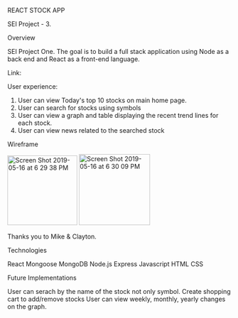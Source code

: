 
REACT STOCK APP

SEI Project - 3.

Overview

SEI Project One. The goal is to build a full stack application using Node as a back end and React as a front-end language.

Link: 

User experience:

1. User can view Today's top 10 stocks on main home page.
2. User can search for stocks using symbols
3. User can view a graph and table displaying the recent trend lines for each stock.
4. User can view news related to the searched stock

Wireframe

<img width="157" alt="Screen Shot 2019-05-16 at 6 29 38 PM" src="https://user-images.githubusercontent.com/23328507/57897103-b0099400-7808-11e9-993d-6c29b10bd110.png">
<img width="160" alt="Screen Shot 2019-05-16 at 6 30 09 PM" src="https://user-images.githubusercontent.com/23328507/57897106-b435b180-7808-11e9-99e2-6ca265c1d5ee.png">




Thanks you to Mike & Clayton.


Technologies

React
Mongoose
MongoDB
Node.js
Express
Javascript
HTML
CSS

Future Implementations

User can serach by the name of the stock not only symbol.
Create shopping cart to add/remove stocks 
User can view weekly, monthly, yearly changes on the graph.



